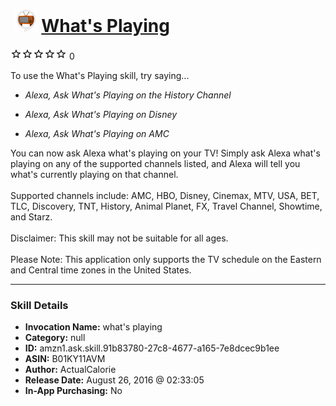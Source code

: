 # &nbsp;<img src="skill_icon" alt="What's Playing icon" width="36"> [What's Playing](http://alexa.amazon.com/#skills/amzn1.ask.skill.91b83780-27c8-4677-a165-7e8dcec9b1ee)
![0 stars](../../images/ic_star_border_black_18dp_1x.png)![0 stars](../../images/ic_star_border_black_18dp_1x.png)![0 stars](../../images/ic_star_border_black_18dp_1x.png)![0 stars](../../images/ic_star_border_black_18dp_1x.png)![0 stars](../../images/ic_star_border_black_18dp_1x.png) 0

To use the What's Playing skill, try saying...

* *Alexa, Ask What's Playing on the History Channel*

* *Alexa, Ask What's Playing on Disney*

* *Alexa, Ask What's Playing on AMC*

You can now ask Alexa what's playing on your TV!  Simply ask Alexa what's playing on any of the supported channels listed, and Alexa will tell you what's currently playing on that channel.
<br><br>
Supported channels include: AMC, HBO, Disney, Cinemax, MTV, USA, BET, TLC, Discovery, TNT, History, Animal Planet, FX, Travel Channel, Showtime, and Starz.
<br><br>
Disclaimer: This skill may not be suitable for all ages. 
<br><br>
Please Note: This application only supports the TV schedule on the Eastern and Central time zones in the United States.

***

### Skill Details

* **Invocation Name:** what's playing
* **Category:** null
* **ID:** amzn1.ask.skill.91b83780-27c8-4677-a165-7e8dcec9b1ee
* **ASIN:** B01KY11AVM
* **Author:** ActualCalorie
* **Release Date:** August 26, 2016 @ 02:33:05
* **In-App Purchasing:** No
